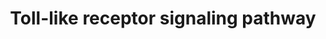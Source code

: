 ---
annotations:
- id: PW:0000814
  parent: signaling pathway
  type: Pathway Ontology
  value: Toll-like receptor signaling pathway
authors:
- MaintBot
- Mkutmon
- Egonw
description: 'Specific families of pattern recognition receptors are responsible for
  detecting microbial pathogens and generating innate immune responses. Toll-like
  receptors (TLRs) are membrane-bound receptors identified as homologs of Toll in
  Drosophila. Mammalian TLRs are expressed on innate immune cells, such as macrophages
  and dendritic cells, and respond to the membrane components of Gram-positive or
  Gram-negative bacteria. Pathogen recognition by TLRs provokes rapid activation of
  innate immunity by inducing production of proinflammatory cytokines and upregulation
  of costimulatory molecules. TLR signaling pathways are separated into two groups:
  a MyD88-dependent pathway that leads to the production of proinflammatory cytokines
  with quick activation of NF-{kappa}B and MAPK, and a MyD88-independent pathway associated
  with the induction of IFN-beta and IFN-inducible genes, and maturation of dendritic
  cells with slow activation of NF-{kappa}B and MAPK.  Source: [http://www.genome.jp/kegg-bin/highlight_pathway?scale=1.0&map=map04620&keyword=toll-like
  KEGG:Toll-like Receptor Signaling]'
last-edited: 2021-02-13
organisms:
- Bos taurus
redirect_from:
- /index.php/Pathway:WP1067
- /instance/WP1067
- /instance/WP1067_r122566
revision: r122566
schema-jsonld:
- '@context': https://schema.org/
  '@id': https://wikipathways.github.io/pathways/WP1067.html
  '@type': Dataset
  creator:
    '@type': Organization
    name: WikiPathways
  description: 'Specific families of pattern recognition receptors are responsible
    for detecting microbial pathogens and generating innate immune responses. Toll-like
    receptors (TLRs) are membrane-bound receptors identified as homologs of Toll in
    Drosophila. Mammalian TLRs are expressed on innate immune cells, such as macrophages
    and dendritic cells, and respond to the membrane components of Gram-positive or
    Gram-negative bacteria. Pathogen recognition by TLRs provokes rapid activation
    of innate immunity by inducing production of proinflammatory cytokines and upregulation
    of costimulatory molecules. TLR signaling pathways are separated into two groups:
    a MyD88-dependent pathway that leads to the production of proinflammatory cytokines
    with quick activation of NF-{kappa}B and MAPK, and a MyD88-independent pathway
    associated with the induction of IFN-beta and IFN-inducible genes, and maturation
    of dendritic cells with slow activation of NF-{kappa}B and MAPK.  Source: [http://www.genome.jp/kegg-bin/highlight_pathway?scale=1.0&map=map04620&keyword=toll-like
    KEGG:Toll-like Receptor Signaling]'
  keywords:
  - AKT1
  - AKT2
  - AKT3
  - BIKBA
  - CASP8
  - CCL5
  - CD14
  - CD40
  - CD80
  - CD86
  - CHUK
  - CXCL10
  - CXCL11
  - CXCL8
  - CXCL9
  - FADD
  - FOS
  - IFNAR1
  - IFNAR2
  - IKBKB
  - IKBKE
  - IKBKG
  - IL12A
  - IL12B
  - IL1B
  - IL6
  - INFAF
  - IRAK1
  - IRAK4
  - IRF3
  - IRF5
  - IRF7
  - Imidazoquinolin
  - JUN
  - LBP
  - MAP2K1
  - MAP2K2
  - MAP2K3
  - MAP2K4
  - MAP2K6
  - MAP2K7
  - MAP3K7
  - MAP3K7IP1
  - MAP3K8
  - MAPK1
  - MAPK10
  - MAPK11
  - MAPK12
  - MAPK13
  - MAPK14
  - MAPK3
  - MAPK8
  - MAPK9
  - MD2
  - MYD88
  - NFKB1
  - NFKB2
  - PIK3CA
  - PIK3CB
  - PIK3CD
  - PIK3CG
  - PIK3R1
  - PIK3R3
  - PIK3R5
  - RAC1
  - RELA
  - RIPK1
  - SPP1
  - STAT1
  - TAB2
  - TBK1
  - TICAM1
  - TICAM2
  - TIRAP
  - TLR2
  - TLR3
  - TLR4
  - TLR5
  - TLR6
  - TLR7
  - TLR9
  - TNF
  - TOLLIP
  - TRAF3
  - TRAF6
  license: CC0
  name: Toll-like receptor signaling pathway
seo: CreativeWork
title: Toll-like receptor signaling pathway
wpid: WP1067
---